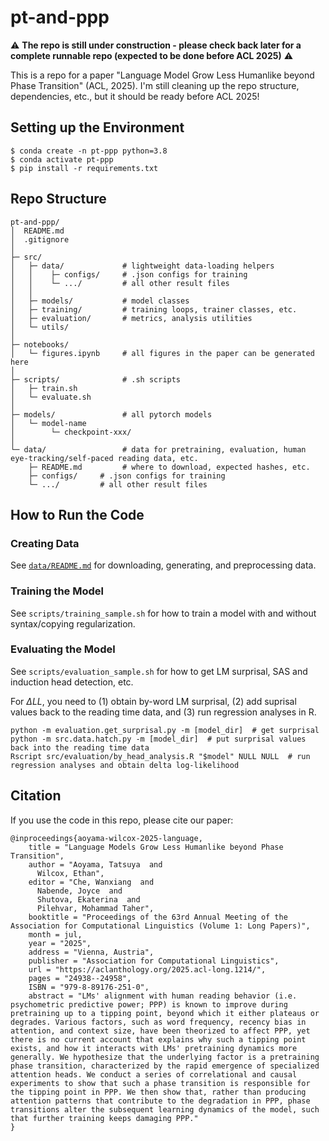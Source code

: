 # pt-and-ppp

⚠️ **The repo is still under construction - please check back later for a complete runnable repo (expected to be done before ACL 2025)** ⚠️

This is a repo for a paper "Language Model Grow Less Humanlike beyond Phase Transition" (ACL, 2025). I'm still cleaning up the repo structure, dependencies, etc., but it should be ready before ACL 2025!

## Setting up the Environment

```
$ conda create -n pt-ppp python=3.8
$ conda activate pt-ppp
$ pip install -r requirements.txt
```

## Repo Structure

```
pt-and-ppp/
│  README.md
│  .gitignore
│
├─ src/                  
│   ├─ data/             # lightweight data-loading helpers
│   │    ├─ configs/     # .json configs for training
│   │    └─ .../         # all other result files
│   │
│   ├─ models/           # model classes
│   ├─ training/         # training loops, trainer classes, etc.
│   ├─ evaluation/       # metrics, analysis utilities
│   └─ utils/
│
├─ notebooks/
│   └─ figures.ipynb     # all figures in the paper can be generated here
│
├─ scripts/              # .sh scripts
│   ├─ train.sh
│   └─ evaluate.sh
│
├─ models/               # all pytorch models
│   └─ model-name
│        └─ checkpoint-xxx/
│
└─ data/                 # data for pretraining, evaluation, human eye-tracking/self-paced reading data, etc.
    ├─ README.md         # where to download, expected hashes, etc.
    ├─ configs/     # .json configs for training
    └─ .../         # all other result files
```
## How to Run the Code

### Creating Data

See [`data/README.md`](https://github.com/t-aoyam/pt-and-ppp/tree/main/data/README.md) for downloading, generating, and preprocessing data.

### Training the Model

See `scripts/training_sample.sh` for how to train a model with and without syntax/copying regularization.

### Evaluating the Model

See `scripts/evaluation_sample.sh` for how to get LM surprisal, SAS and induction head detection, etc.

For $\Delta LL$, you need to (1) obtain by-word LM surprisal, (2) add suprisal values back to the reading time data, and (3) run regression analyses in R.

```
python -m evaluation.get_surprisal.py -m [model_dir]  # get surprisal
python -m src.data.hatch.py -m [model_dir]  # put surprisal values back into the reading time data
Rscript src/evaluation/by_head_analysis.R "$model" NULL NULL  # run regression analyses and obtain delta log-likelihood
```

## Citation

If you use the code in this repo, please cite our paper:
```
@inproceedings{aoyama-wilcox-2025-language,
    title = "Language Models Grow Less Humanlike beyond Phase Transition",
    author = "Aoyama, Tatsuya  and
      Wilcox, Ethan",
    editor = "Che, Wanxiang  and
      Nabende, Joyce  and
      Shutova, Ekaterina  and
      Pilehvar, Mohammad Taher",
    booktitle = "Proceedings of the 63rd Annual Meeting of the Association for Computational Linguistics (Volume 1: Long Papers)",
    month = jul,
    year = "2025",
    address = "Vienna, Austria",
    publisher = "Association for Computational Linguistics",
    url = "https://aclanthology.org/2025.acl-long.1214/",
    pages = "24938--24958",
    ISBN = "979-8-89176-251-0",
    abstract = "LMs' alignment with human reading behavior (i.e. psychometric predictive power; PPP) is known to improve during pretraining up to a tipping point, beyond which it either plateaus or degrades. Various factors, such as word frequency, recency bias in attention, and context size, have been theorized to affect PPP, yet there is no current account that explains why such a tipping point exists, and how it interacts with LMs' pretraining dynamics more generally. We hypothesize that the underlying factor is a pretraining phase transition, characterized by the rapid emergence of specialized attention heads. We conduct a series of correlational and causal experiments to show that such a phase transition is responsible for the tipping point in PPP. We then show that, rather than producing attention patterns that contribute to the degradation in PPP, phase transitions alter the subsequent learning dynamics of the model, such that further training keeps damaging PPP."
}
```
